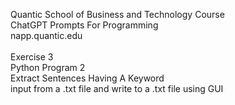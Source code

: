Quantic School of Business and Technology Course\
ChatGPT Prompts For Programming\
napp.quantic.edu\
\
Exercise 3\
Python Program 2\
Extract Sentences Having A Keyword\
input from a .txt file and write to a .txt file using GUI
